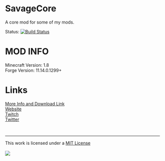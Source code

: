 SavageCore
==========

A core mod for some of my mods.

Status: [![Build Status](https://drone.io/github.com/savageboy74/SavageCore/status.png)](https://drone.io/github.com/savageboy74/SavageCore/latest)  

MOD INFO
========
Minecraft Version: 1.8  
Forge Version: 11.14.0.1299+  

Links
======
[More Info and Download Link](https://savageboy74.tv/mods/savagecore)  
[Website](https://savageboy74.tv/)  
[Twitch](http://www.twitch.tv/savageboy74/)  
[Twitter](https://twitter.com/savageboy74)  

<br>

<hr>
This work is licensed under a <a rel="license" href="http://opensource.org/licenses/MIT" target="_blank">MIT License </a>    
<br>
<br>
<a rel="license" href="http://opensource.org/licenses/MIT" target="_blank"> <img src="http://opensource.org/trademarks/opensource/OSI-Approved-License-100x137.png"/></a>  
<br>  